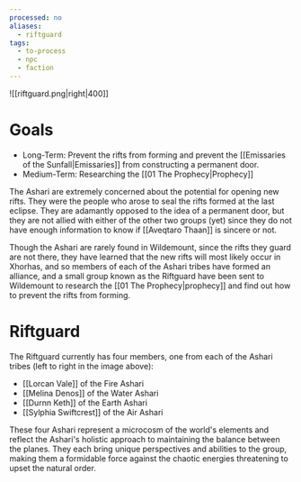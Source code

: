 ```yaml
---
processed: no
aliases:
  - riftguard
tags:
  - to-process
  - npc
  - faction
---
```

![[riftguard.png|right|400]]

# Goals
- Long-Term: Prevent the rifts from forming and prevent the [[Emissaries of the Sunfall|Emissaries]] from constructing a permanent door.
- Medium-Term: Researching the [[01 The Prophecy|Prophecy]]

The Ashari are extremely concerned about the potential for opening new rifts. They were the people who arose to seal the rifts formed at the last eclipse. They are adamantly opposed to the idea of a permanent door, but they are not allied with either of the other two groups (yet) since they do not have enough information to know if [[Aveqtaro Thaan]] is sincere or not.

Though the Ashari are rarely found in Wildemount, since the rifts they guard are not there, they have learned that the new rifts will most likely occur in Xhorhas, and so members of each of the Ashari tribes have formed an alliance, and a small group known as the Riftguard have been sent to Wildemount to research the [[01 The Prophecy|prophecy]] and find out how to prevent the rifts from forming.

# Riftguard
The Riftguard currently has four members, one from each of the Ashari tribes (left to right in the image above):
- [[Lorcan Vale]] of the Fire Ashari
- [[Melina Denos]] of the Water Ashari
- [[Durnn Keth]] of the Earth Ashari
- [[Sylphia Swiftcrest]] of the Air Ashari

These four Ashari represent a microcosm of the world's elements and reflect the Ashari's holistic approach to maintaining the balance between the planes. They each bring unique perspectives and abilities to the group, making them a formidable force against the chaotic energies threatening to upset the natural order.